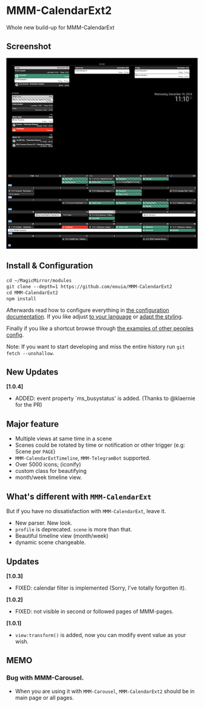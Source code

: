 # MMM-CalendarExt2
Whole new build-up for MMM-CalendarExt

## Screenshot
![screenshot](screenshot.png)

## Install & Configuration

```
cd ~/MagicMirror/modules
git clone --depth=1 https://github.com/eouia/MMM-CalendarExt2
cd MMM-CalendarExt2
npm install
```

Afterwards read how to configure everything in [the configuration documentation](doc/Configuration.md).
If you like adjust [to your language](doc/Localization.md) or [adapt the styling](doc/Styling.md).

Finally if you like a shortcut browse through [the examples of other peoples config](doc/examples).

Note: If you want to start developing and miss the entire history run `git fetch --unshallow`.

## New Updates
**[1.0.4]**
- ADDED: event property `ms_busystatus' is added. (Thanks to @klaernie for the PR)



## Major feature
- Multiple views at same time in a scene
- Scenes could be rotated by time or notification or other trigger (e.g: Scene per `PAGE`)
- `MMM-CalendarExtTimeline`, `MMM-TelegramBot` supported.
- Over 5000 icons; (iconify)
- custom class for beautifying
- month/week timeline view.


## What's different with `MMM-CalendarExt`
But if you have no dissatisfaction with `MMM-CalendarExt`, leave it.
- New parser. New look.
- `profile` is deprecated. `scene` is more than that.
- Beautiful timeline view (month/week)
- dynamic scene changeable.

## Updates
**[1.0.3]**
- FIXED: calendar filter is implemented (Sorry, I've totally forgotten it).

**[1.0.2]**
- FIXED: not visible in second or followed pages of MMM-pages.

**[1.0.1]**
- `view:transform()` is added, now you can modify event value as your wish.


## MEMO
### Bug with MMM-Carousel.
- When you are using it with `MMM-Carousel`, `MMM-CalendarExt2` should be in main page or all pages.
